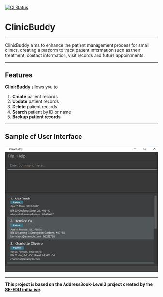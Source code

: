 [![CI Status](https://github.com/AY2425S1-CS2103T-F11-3/tp/workflows/Java%20CI/badge.svg)](https://github.com/AY2425S1-CS2103T-F11-3/tp/actions)

# ClinicBuddy

---

ClinicBuddy aims to enhance the patient management process for small clinics, creating a platform to track patient information such as their treatment, contact information, visit records and future appointments.

---
## Features

<b>ClinicBuddy</b> allows you to
1. <b>Create</b> patient records 
2. <b>Update</b> patient records 
3. <b>Delete</b> patient records 
4. <b>Search</b> patient by ID or name 
5. <b>Backup<b> patient records 

---
## Sample of User Interface
![Ui](docs/images/Ui.png?   )

---

This project is based on the AddressBook-Level3 project created by the [SE-EDU initiative](https://se-education.org).
